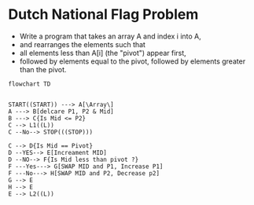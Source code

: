 # Dutch National Flag Problem

- Write a program that takes an array A and index i into A,
- and rearranges the elements such that
- all elements less than A[i] (the "pivot") appear first,
- followed by elements equal to the pivot, followed by elements greater than the pivot.

```mermaid
flowchart TD


START((START)) ---> A[\Array\]
A ---> B[delcare P1, P2 & Mid]
B ---> C{Is Mid <= P2}
C --> L1((L))
C --No--> STOP(((STOP)))

C --> D{Is Mid == Pivot}
D --YES--> E[Increament MID]
D --NO--> F{Is Mid less than pivot ?}
F ---Yes---> G[SWAP MID and P1, Increase P1]
F ---No---> H[SWAP MID and P2, Decrease p2]
G --> E
H --> E
E --> L2((L))

```
